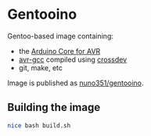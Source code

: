 # Gentooino

Gentoo-based image containing:

* the [Arduino Core for AVR](https://github.com/arduino/ArduinoCore-avr)
* [avr-gcc](https://gcc.gnu.org/wiki/avr-gcc) compiled using [crossdev](https://wiki.gentoo.org/wiki/Crossdev)
* git, make, etc

Image is published as [nuno351/gentooino](https://hub.docker.com/repository/docker/nuno351/gentooino).

## Building the image

```bash
nice bash build.sh
```
